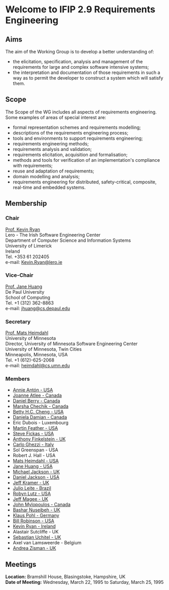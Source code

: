 # Welcome to IFIP 2.9 Requirements Engineering

## Aims
The aim of the Working Group is to develop a better understanding of:
* the elicitation, specification, analysis and management of the requirements for large and complex software intensive systems;
* the interpretation and documentation of those requirements in such a way as to permit the developer to construct a system which will satisfy them.

## Scope
The Scope of the WG includes all aspects of requirements engineering. Some examples of areas of special interest are:
* formal representation schemes and requirements modelling;
* descriptions of the requirements engineering process;
* tools and environments to support requirements engineering;
* requirements engineering methods;
* requirements analysis and validation;
* requirements elicitation, acquisition and formalisation;
* methods and tools for verification of an implementation's compliance with requirements;
* reuse and adaptation of requirements;
* domain modelling and analysis;
* requirements engineering for distributed, safety-critical, composite, real-time and embedded systems.

## Membership
### Chair
[Prof. Kevin Ryan](http://www.staff.ul.ie/kevinryan/)  
Lero - The Irish Software Engineering Center  
Department of Computer Science and Information Systems  
University of Limerick  
Ireland  
Tel. +353 61 202405  
e-mail: <Kevin.Ryan@lero.ie>  

### Vice-Chair
[Prof. Jane Huang](http://www.cdm.depaul.edu/about/Pages/People/FacultyInfo.aspx?fid=342)  
De Paul University  
School of Computing  
Tel. +1 (312) 362-8863  
e-mail: <jhuang@cs.depaul.edu>  

### Secretary
[Prof. Mats Heimdahl](http://www-users.cs.umn.edu/~heimdahl/)  
University of Minnesota  
Director, University of Minnesota Software Engineering Center  
University of Minnesota, Twin Cities  
Minneapolis, Minnesota, USA  
Tel. +1 (612)-625-2068  
e-mail: <heimdahl@cs.umn.edu>  

### Members
* [Annie Antón - USA](http://www.csc.ncsu.edu/faculty/anton)
* [Joanne Atlee - Canada](https://cs.uwaterloo.ca/~jmatlee/)
* [Daniel Berry - Canada](http://se.uwaterloo.ca/~dberry)
* [Marsha Chechik - Canada](http://www.cs.toronto.edu/~chechik)
* [Betty H.C. Cheng - USA](http://www.cse.msu.edu/~chengb/)
* [Daniela Damian - Canada](http://webhome.cs.uvic.ca/~danielad)
* Eric Dubois - Luxembourg
* [Martin Feather - USA](http://eis.jpl.nasa.gov/~mfeather)
* [Steve Fickas - USA](http://www.cs.uoregon.edu/~fickas)
* [Anthony Finkelstein - UK](http://www.cs.ucl.ac.uk/staff/A.Finkelstein)
* [Carlo Ghezzi - Italy](http://deepse.dei.polimi.it/personals/Ghezzi/personalpage.html)
* Sol Greenspan - USA
* Robert J. Hall - USA
* [Mats Heimdahl - USA](http://www-users.cs.umn.edu/~heimdahl)
* [Jane Huang - USA](http://facweb.cti.depaul.edu/jhuang/)
* [Michael Jackson - UK](http://mcs.open.ac.uk/mj665)
* [Daniel Jackson - USA](http://people.csail.mit.edu/dnj)
* [Jeff Kramer - UK](http://www.doc.ic.ac.uk/~jk)
* [Julio Leite - Brazil](http://www-di.inf.puc-rio.br/~julio)
* [Robyn Lutz - USA](http://www.cs.iastate.edu/~rlutz)
* [Jeff Magee - UK](http://www.doc.ic.ac.uk/~jnm)
* [John Mylopoulos - Canada](http://www.cs.toronto.edu/~jm/)
* [Bashar Nuseibeh - UK](http://mcs.open.ac.uk/ban25/)
* [Klaus Pohl - Germany](http://www.sse.uni-essen.de/wms/en/?go=349)
* [Bill Robinson - USA](http://www.cis.gsu.edu/~wrobinso)
* [Kevin Ryan - Ireland](http://www.staff.ul.ie/kevinryan)
* Alastair Sutcliffe - UK
* [Sebastian Uchitel - UK](http://www.doc.ic.ac.uk/~su2/)
* Axel van Lamsweerde - Belgium
* [Andrea Zisman - UK](http://www.soi.city.ac.uk/~zisman/)

## Meetings
**Location:** Bramshill House, Blasingstoke, Hampshire, UK  
**Date of Meeting:** Wednesday, March 22, 1995 to Saturday, March 25, 1995